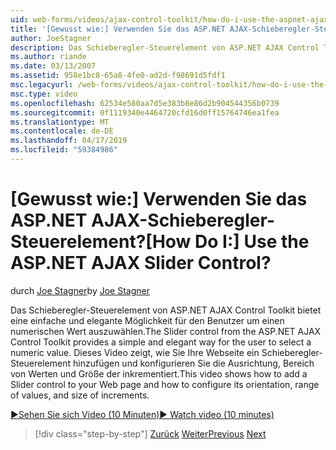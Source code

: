 ```yaml
---
uid: web-forms/videos/ajax-control-toolkit/how-do-i-use-the-aspnet-ajax-slider-control
title: '[Gewusst wie:] Verwenden Sie das ASP.NET AJAX-Schieberegler-Steuerelement? | Microsoft-Dokumentation'
author: JoeStagner
description: Das Schieberegler-Steuerelement von ASP.NET AJAX Control Toolkit bietet eine einfache und elegante Möglichkeit für den Benutzer um einen numerischen Wert auszuwählen. Dieses Video wird gezeigt, wie Sie Ad...
ms.author: riande
ms.date: 03/13/2007
ms.assetid: 958e1bc8-65a8-4fe0-ad2d-f98691d5fdf1
msc.legacyurl: /web-forms/videos/ajax-control-toolkit/how-do-i-use-the-aspnet-ajax-slider-control
msc.type: video
ms.openlocfilehash: 62534e580aa7d5e383b8e86d2b904544356b0739
ms.sourcegitcommit: 0f1119340e4464720cfd16d0ff15764746ea1fea
ms.translationtype: MT
ms.contentlocale: de-DE
ms.lasthandoff: 04/17/2019
ms.locfileid: "59384986"
---
```

# <a name="how-do-i-use-the-aspnet-ajax-slider-control"></a><span data-ttu-id="d6a68-105">[Gewusst wie:] Verwenden Sie das ASP.NET AJAX-Schieberegler-Steuerelement?</span><span class="sxs-lookup"><span data-stu-id="d6a68-105">[How Do I:] Use the ASP.NET AJAX Slider Control?</span></span>

<span data-ttu-id="d6a68-106">durch [Joe Stagner](https://github.com/JoeStagner)</span><span class="sxs-lookup"><span data-stu-id="d6a68-106">by [Joe Stagner](https://github.com/JoeStagner)</span></span>

<span data-ttu-id="d6a68-107">Das Schieberegler-Steuerelement von ASP.NET AJAX Control Toolkit bietet eine einfache und elegante Möglichkeit für den Benutzer um einen numerischen Wert auszuwählen.</span><span class="sxs-lookup"><span data-stu-id="d6a68-107">The Slider control from the ASP.NET AJAX Control Toolkit provides a simple and elegant way for the user to select a numeric value.</span></span> <span data-ttu-id="d6a68-108">Dieses Video zeigt, wie Sie Ihre Webseite ein Schieberegler-Steuerelement hinzufügen und konfigurieren Sie die Ausrichtung, Bereich von Werten und Größe der inkrementiert.</span><span class="sxs-lookup"><span data-stu-id="d6a68-108">This video shows how to add a Slider control to your Web page and how to configure its orientation, range of values, and size of increments.</span></span>

[<span data-ttu-id="d6a68-109">&#9654;Sehen Sie sich Video (10 Minuten)</span><span class="sxs-lookup"><span data-stu-id="d6a68-109">&#9654; Watch video (10 minutes)</span></span>](https://channel9.msdn.com/Blogs/ASP-NET-Site-Videos/how-do-i-use-the-aspnet-ajax-slider-control)

> [!div class="step-by-step"]
> <span data-ttu-id="d6a68-110">[Zurück](how-do-i-use-the-aspnet-ajax-confirmbutton-extender.md)
> [Weiter](how-do-i-use-the-aspnet-ajax-autocomplete-control.md)</span><span class="sxs-lookup"><span data-stu-id="d6a68-110">[Previous](how-do-i-use-the-aspnet-ajax-confirmbutton-extender.md)
[Next](how-do-i-use-the-aspnet-ajax-autocomplete-control.md)</span></span>
